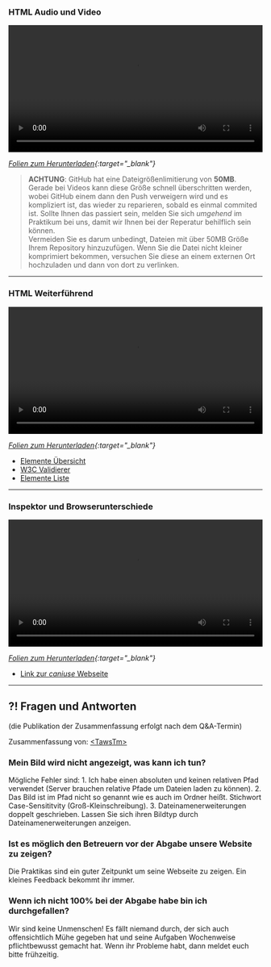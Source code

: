### HTML Audio und Video
<video controls width="100%"> 
    <source src="https://scheuerle.net/lehre/gis/videos/02_GIS-EIA1-HTML-AV.mp4" type="video/mp4"> 
    <a href="https://scheuerle.net/lehre/gis/videos/02_GIS-EIA1-HTML-AV.mp4">Zum Video</a>
</video>

*[Folien zum Herunterladen](https://scheuerle.net/lehre/gis/scripts/02_GIS-EIA1-HTML-AV.pdf){:target="_blank"}*

> **ACHTUNG**: GitHub hat eine Dateigrößenlimitierung von **50MB**. Gerade bei Videos kann diese Größe schnell überschritten werden, wobei GitHub einem dann den Push verweigern wird und es kompliziert ist, das wieder zu reparieren, sobald es einmal commited ist. Sollte Ihnen das passiert sein, melden Sie sich _umgehend_ im Praktikum bei uns, damit wir Ihnen bei der Reperatur behilflich sein können.  
Vermeiden Sie es darum unbedingt, Dateien mit über 50MB Größe Ihrem Repository hinzuzufügen. Wenn Sie die Datei nicht kleiner komprimiert bekommen, versuchen Sie diese an einem externen Ort hochzuladen und dann von dort zu verlinken.

---

### HTML Weiterführend
<video controls width="100%"> 
    <source src="https://scheuerle.net/lehre/gis/videos/02_HTML_Weiterführend.mp4" type="video/mp4"> 
    <a href="https://scheuerle.net/lehre/gis/videos/02_HTML_Weiterführend.mp4">Zum Video</a>
</video>

*[Folien zum Herunterladen](https://scheuerle.net/lehre/gis/scripts/02_HTML_Weiterführend.pdf){:target="_blank"}*

- [Elemente Übersicht](https://wiki.selfhtml.org/extensions/Selfhtml/example.php/Beispiel:HTML-Kategorien.html)
- [W3C Validierer](http://validator.w3.org/)
- [Elemente Liste](https://developer.mozilla.org/de/docs/Web/HTML/HTML5/HTML5_element_list)

---

### Inspektor und Browserunterschiede
<video controls width="100%"> 
    <source src="https://scheuerle.net/lehre/gis/videos/02_Inspektor_Browserunterschiede.mp4" type="video/mp4"> 
    <a href="https://scheuerle.net/lehre/gis/videos/02_Inspektor_Browserunterschiede.mp4">Zum Video</a>
</video>

*[Folien zum Herunterladen](https://scheuerle.net/lehre/gis/scripts/02_Browserunterschiede.pdf){:target="_blank"}*

- [Link zur *caniuse* Webseite](https://caniuse.com)

---

## **?!** Fragen und Antworten

(die Publikation der Zusammenfassung erfolgt nach dem Q&A-Termin)

Zusammenfassung von: [&lt;TawsTm&gt;](https://github.com/TawsTm)

### Mein Bild wird nicht angezeigt, was kann ich tun?
Mögliche Fehler sind: 1. Ich habe einen absoluten und keinen relativen Pfad verwendet (Server brauchen relative Pfade um Dateien laden zu können). 2. Das Bild ist im Pfad nicht so genannt wie es auch im Ordner heißt. Stichwort Case-Sensititvity (Groß-Kleinschreibung). 3. Dateinamenerweiterungen doppelt geschrieben. Lassen Sie sich ihren Bildtyp durch Dateinamenerweiterungen anzeigen.

### Ist es möglich den Betreuern vor der Abgabe unsere Website zu zeigen?
Die Praktikas sind ein guter Zeitpunkt um seine Webseite zu zeigen. Ein kleines Feedback bekommt ihr immer.

### Wenn ich nicht 100% bei der Abgabe habe bin ich durchgefallen?
Wir sind keine Unmenschen! Es fällt niemand durch, der sich auch offensichtlich Mühe gegeben hat und seine Aufgaben Wochenweise pflichtbewusst gemacht hat. Wenn ihr Probleme habt, dann meldet euch bitte frühzeitig.
